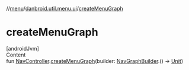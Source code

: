 //[menu](../index.md)/[danbroid.util.menu.ui](index.md)/[createMenuGraph](create-menu-graph.md)



# createMenuGraph  
[androidJvm]  
Content  
fun [NavController](https://developer.android.com/reference/kotlin/androidx/navigation/NavController.html).[createMenuGraph](create-menu-graph.md)(builder: [NavGraphBuilder](https://developer.android.com/reference/kotlin/androidx/navigation/NavGraphBuilder.html).() -> [Unit](https://kotlinlang.org/api/latest/jvm/stdlib/kotlin/-unit/index.html))  



